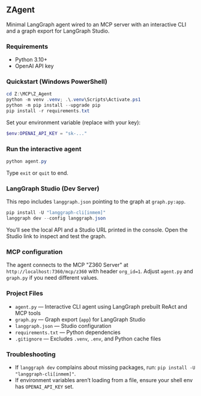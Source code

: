 ## ZAgent

Minimal LangGraph agent wired to an MCP server with an interactive CLI and a graph export for LangGraph Studio.

### Requirements

- Python 3.10+
- OpenAI API key

### Quickstart (Windows PowerShell)

```powershell
cd Z:\MCP\Z_Agent
python -m venv .venv; .\.venv\Scripts\Activate.ps1
python -m pip install --upgrade pip
pip install -r requirements.txt
```

Set your environment variable (replace with your key):

```powershell
$env:OPENAI_API_KEY = "sk-..."
```

### Run the interactive agent

```powershell
python agent.py
```

Type `exit` or `quit` to end.

### LangGraph Studio (Dev Server)

This repo includes `langgraph.json` pointing to the graph at `graph.py:app`.

```powershell
pip install -U "langgraph-cli[inmem]"
langgraph dev --config langgraph.json
```

You’ll see the local API and a Studio URL printed in the console. Open the Studio link to inspect and test the graph.

### MCP configuration

The agent connects to the MCP "Z360 Server" at `http://localhost:7360/mcp/z360` with header `org_id=1`.
Adjust `agent.py` and `graph.py` if you need different values.

### Project Files

- `agent.py` — Interactive CLI agent using LangGraph prebuilt ReAct and MCP tools
- `graph.py` — Graph export (`app`) for LangGraph Studio
- `langgraph.json` — Studio configuration
- `requirements.txt` — Python dependencies
- `.gitignore` — Excludes `.venv`, `.env`, and Python cache files

### Troubleshooting

- If `langgraph dev` complains about missing packages, run: `pip install -U "langgraph-cli[inmem]"`.
- If environment variables aren’t loading from a file, ensure your shell env has `OPENAI_API_KEY` set.
